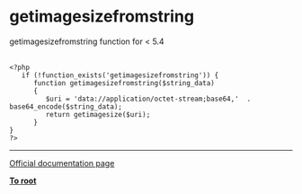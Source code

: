 # getimagesizefromstring



getimagesizefromstring function for &lt; 5.4<br><br>

```
<?php
   if (!function_exists('getimagesizefromstring')) {
      function getimagesizefromstring($string_data)
      {
         $uri = 'data://application/octet-stream;base64,'  . base64_encode($string_data);
         return getimagesize($uri);
      }
}
?>
```
  

---

[Official documentation page](https://www.php.net/manual/en/function.getimagesizefromstring.php)

**[To root](/README.md)**
